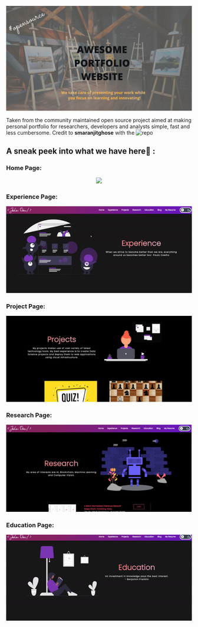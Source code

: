![Awesome Portfolio Website](./readme_assets/banner_apw.png)

Taken from the community maintained open source project aimed at making personal portfolio for researchers, developers and analysts simple, fast and less cumbersome. Credit to **smaranjitghose** with the ![repo](https://github.com/smaranjitghose/awesome-portfolio-websites)

## A sneak peek into what we have here🙈 :

### Home Page:

<p align="center"><img src="./readme_assets/Home_Page.gif"></p>

### Experience Page:

<p align="center"><img src="./readme_assets/Experience_Page.gif"></p>

### Project Page:

<p align="center"><img src="./readme_assets/Project_Page.gif"></p>

### Research Page:

<p align="center"><img src="./readme_assets/Research_Page.gif"></p>

### Education Page:

<p align="center"><img src="./readme_assets/Education_Page.gif"></p>
